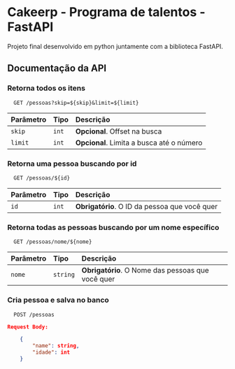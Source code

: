 # Cakeerp - Programa de talentos - FastAPI

Projeto final desenvolvido em python juntamente com a biblioteca FastAPI.

## Documentação da API

### Retorna todos os itens

```http
  GET /pessoas?skip=${skip}&limit=${limit}
```
| Parâmetro   | Tipo       | Descrição                                   |
| :---------- | :--------- | :------------------------------------------ |
| `skip`      | `int` | **Opcional**. Offset na busca |
| `limit`      | `int` | **Opcional**. Limita a busca até o número |

### Retorna uma pessoa buscando por id

```http
  GET /pessoas/${id}
```

| Parâmetro   | Tipo       | Descrição                                   |
| :---------- | :--------- | :------------------------------------------ |
| `id`      | `int` | **Obrigatório**. O ID da pessoa que você quer |


### Retorna todas as pessoas buscando por um nome específico

```http
  GET /pessoas/nome/${nome}
```

| Parâmetro   | Tipo       | Descrição                                   |
| :---------- | :--------- | :------------------------------------------ |
| `nome`      | `string` | **Obrigatório**. O Nome das pessoas que você quer |


### Cria pessoa e salva no banco

```http
  POST /pessoas
```

```json
Request Body:

    {
        "name": string,
        "idade": int	
    }
```